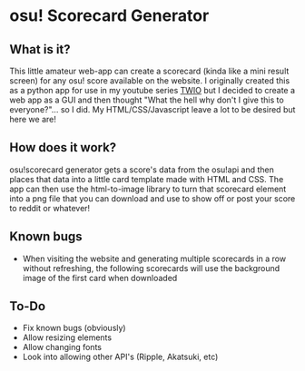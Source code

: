 # osu! Scorecard Generator
## What is it?
This little amateur web-app can create a scorecard (kinda like a mini result screen) for any osu! score available on the website. I originally created this as a python app for use in my youtube series [TWIO](https://www.youtube.com/playlist?list=PLGQaEWEIOUKg-GWsFZLbx74Z6EB92CkQr) but I decided to create a web app as a GUI and then thought "What the hell why don't I give this to everyone?"... so I did. My HTML/CSS/Javascript leave a lot to be desired but here we are!

## How does it work?
osu!scorecard generator gets a score's data from the osu!api and then places that data into a little card template made with HTML and CSS. The app can then use the html-to-image library to turn that scorecard element into a png file that you can download and use to show off or post your score to reddit or whatever!

## Known bugs
- When visiting the website and generating multiple scorecards in a row without refreshing, the following scorecards will use the background image of the first card when downloaded

## To-Do
- Fix known bugs (obviously)
- Allow resizing elements
- Allow changing fonts
- Look into allowing other API's (Ripple, Akatsuki, etc)

